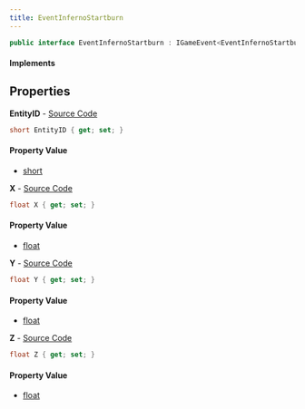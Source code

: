 ```yaml
---
title: EventInfernoStartburn
---
```


```csharp
public interface EventInfernoStartburn : IGameEvent<EventInfernoStartburn>
```

#### Implements

## Properties

**EntityID** - [Source Code](https://github.com/swiftly-solution/swiftlys2/blob/main/managed/src/SwiftlyS2.Generated/GameEvents/Interfaces/EventInfernoStartburn.cs#L20)

```csharp
short EntityID { get; set; }
```

#### Property Value

- [short](https://learn.microsoft.com/dotnet/api/system.int16)

**X** - [Source Code](https://github.com/swiftly-solution/swiftlys2/blob/main/managed/src/SwiftlyS2.Generated/GameEvents/Interfaces/EventInfernoStartburn.cs#L25)

```csharp
float X { get; set; }
```

#### Property Value

- [float](https://learn.microsoft.com/dotnet/api/system.single)

**Y** - [Source Code](https://github.com/swiftly-solution/swiftlys2/blob/main/managed/src/SwiftlyS2.Generated/GameEvents/Interfaces/EventInfernoStartburn.cs#L30)

```csharp
float Y { get; set; }
```

#### Property Value

- [float](https://learn.microsoft.com/dotnet/api/system.single)

**Z** - [Source Code](https://github.com/swiftly-solution/swiftlys2/blob/main/managed/src/SwiftlyS2.Generated/GameEvents/Interfaces/EventInfernoStartburn.cs#L35)

```csharp
float Z { get; set; }
```

#### Property Value

- [float](https://learn.microsoft.com/dotnet/api/system.single)

